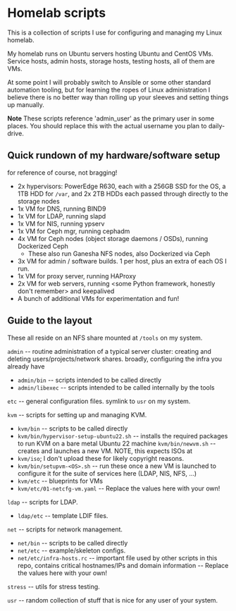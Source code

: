 # Homelab scripts

This is a collection of scripts I use for configuring and managing my Linux homelab.

My homelab runs on Ubuntu servers hosting Ubuntu and CentOS VMs. Service hosts, admin
hosts, storage hosts, testing hosts, all of them are VMs.

At some point I will probably switch to Ansible or some other standard automation
tooling, but for learning the ropes of Linux administration I believe there is no better
way than rolling up your sleeves and setting things up manually.

**Note** These scripts reference 'admin_user' as the primary user in some places. You
should replace this with the actual username you plan to daily-drive.

## Quick rundown of my hardware/software setup
for reference of course, not bragging!

- 2x hypervisors: PowerEdge R630, each with a 256GB SSD for the OS, a 1TB HDD for `/var`,
  and 2x 2TB HDDs each passed through directly to the storage nodes
- 1x VM for DNS, running BIND9
- 1x VM for LDAP, running slapd
- 1x VM for NIS, running ypserv
- 1x VM for Ceph mgr, running cephadm
- 4x VM for Ceph nodes (object storage daemons / OSDs), running Dockerized Ceph
  - These also run Ganesha NFS nodes, also Dockerized via Ceph
- 3x VM for admin / software builds. 1 per host, plus an extra of each OS I run.
- 1x VM for proxy server, running HAProxy
- 2x VM for web servers, running <some Python framework, honestly don't remember> and
keepalived
- A bunch of additional VMs for experimentation and fun!


## Guide to the layout

These all reside on an NFS share mounted at `/tools` on my system.

`admin` -- routine administration of a typical server cluster: creating and deleting
users/projects/network shares. broadly, configuring the infra you already have
- `admin/bin` -- scripts intended to be called directly
- `admin/libexec` -- scripts intended to be called internally by the tools

`etc` -- general configuration files. symlink to `usr` on my system.

`kvm` -- scripts for setting up and managing KVM.
- `kvm/bin` -- scripts to be called directly
- `kvm/bin/hypervisor-setup-ubuntu22.sh` -- installs the required packages to run KVM on a
bare metal Ubuntu 22 machine
`kvm/bin/newvm.sh` -- creates and launches a new VM. NOTE, this expects ISOs at
- `kvm/iso`; I don't upload these for likely copyright reasons.
- `kvm/bin/setupvm-<OS>.sh` -- run these once a new VM is launched to configure it for the
suite of services here (LDAP, NIS, NFS, ...)
- `kvm/etc` -- blueprints for VMs
- `kvm/etc/01-netcfg-vm.yaml` -- Replace the values here with your own!

`ldap` -- scripts for LDAP.
- `ldap/etc` -- template LDIF files.

`net` -- scripts for network management.
- `net/bin` -- scripts to be called directly
- `net/etc` -- example/skeleton configs.
- `net/etc/infra-hosts.rc` -- important file used by other scripts in this repo, contains
critical hostnames/IPs and domain information -- Replace the values here with your own!

`stress` -- utils for stress testing.

`usr` -- random collection of stuff that is nice for any user of your system.

